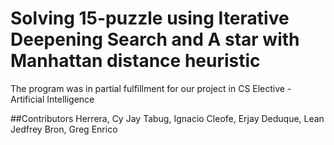 # Solving 15-puzzle using Iterative Deepening Search and A star with Manhattan distance heuristic

The program was in partial fulfillment for our project in CS Elective - Artificial Intelligence

##Contributors
Herrera, Cy Jay
Tabug, Ignacio
Cleofe, Erjay
Deduque, Lean Jedfrey
Bron, Greg Enrico
